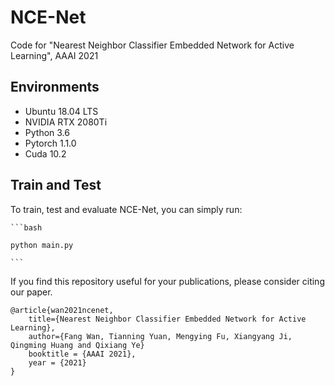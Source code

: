 # NCE-Net
Code for "Nearest Neighbor Classifier Embedded Network for Active Learning", AAAI 2021


## Environments

* Ubuntu 18.04 LTS
* NVIDIA RTX 2080Ti
* Python 3.6
* Pytorch 1.1.0
* Cuda 10.2


## Train and Test

    
To train, test and evaluate NCE-Net, you can simply run:
 
    ```bash
    
    python main.py
    
    ```

If you find this repository useful for your publications, please consider citing our paper.

```angular2html
@article{wan2021ncenet,
    title={Nearest Neighbor Classifier Embedded Network for Active Learning},
    author={Fang Wan, Tianning Yuan, Mengying Fu, Xiangyang Ji, Qingming Huang and Qixiang Ye}
    booktitle = {AAAI 2021},
    year = {2021}
}
```
